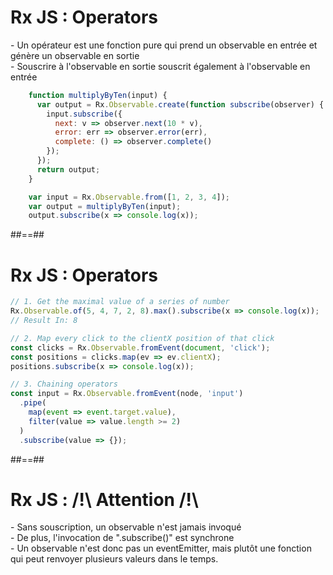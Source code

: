 <!-- .slide: class="with-code" -->

# Rx JS : Operators

<div class="fragment" data-fragment-index="1">
- Un opérateur est une fonction pure qui prend un observable en entrée et génère un observable en sortie
</div>
<div class="fragment" data-fragment-index="2">
- Souscrire à l'observable en sortie souscrit également à l'observable en entrée
</div>

```javascript
    function multiplyByTen(input) {
      var output = Rx.Observable.create(function subscribe(observer) {
        input.subscribe({
          next: v => observer.next(10 * v),
          error: err => observer.error(err),
          complete: () => observer.complete()
        });
      });
      return output;
    }

    var input = Rx.Observable.from([1, 2, 3, 4]);
    var output = multiplyByTen(input);
    output.subscribe(x => console.log(x));
```
<!-- .element: class="fragment" data-fragment-index="3" -->

##==##

<!-- .slide: class="with-code" -->

# Rx JS : Operators

```typescript
// 1. Get the maximal value of a series of number
Rx.Observable.of(5, 4, 7, 2, 8).max().subscribe(x => console.log(x));
// Result In: 8

// 2. Map every click to the clientX position of that click
const clicks = Rx.Observable.fromEvent(document, 'click');
const positions = clicks.map(ev => ev.clientX);
positions.subscribe(x => console.log(x));

// 3. Chaining operators
const input = Rx.Observable.fromEvent(node, 'input')
  .pipe(
    map(event => event.target.value),
    filter(value => value.length >= 2)
  )
  .subscribe(value => {});
```

##==##

<!-- .slide:  -->

# Rx JS : /!\ Attention /!\

<div class="fragment" data-fragment-index="1">
- Sans souscription, un observable n'est jamais invoqué
</div>

<div class="fragment" data-fragment-index="2">
- De plus, l'invocation de ".subscribe()" est synchrone
</div>

<div class="fragment" data-fragment-index="3">
- Un observable n'est donc pas un eventEmitter, mais plutôt une fonction qui peut renvoyer plusieurs valeurs dans le temps.
</div>

